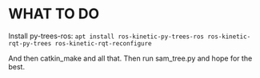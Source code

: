 # WHAT TO DO
Install py-trees-ros:
`apt install ros-kinetic-py-trees-ros ros-kinetic-rqt-py-trees ros-kinetic-rqt-reconfigure`

And then catkin_make and all that.
Then run sam_tree.py and hope for the best.
